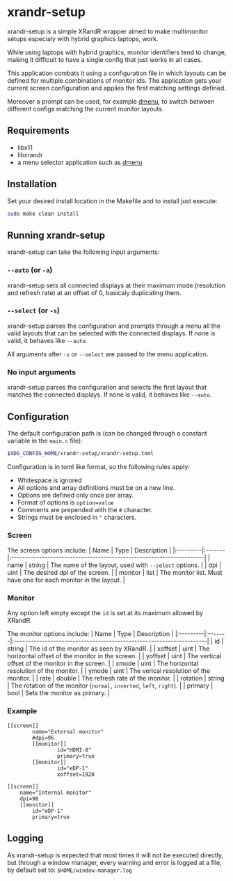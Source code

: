 # xrandr-setup
xrandr-setup is a simple XRandR wrapper aimed to make multimonitor
setups especialy with hybrid graphics laptops, work.

While using laptops with hybrid graphics, monitor identifiers tend to
change, making it difficult to have a single config that just works
in all cases.

This application combats it using a configuration file in which layouts
can be defined for multiple combinations of monitor ids. The application
gets your current screen configuration and applies the first matching
settings defined.

Moreover a prompt can be used, for example [dmenu](https://tools.suckless.org/dmenu/),
to switch between different configs matching the current monitor layouts.

## Requirements

- libx11
- libxrandr
- a menu selector application such as [dmenu](https://tools.suckless.org/dmenu/)

## Installation
Set your desired install location in the Makefile and to install just execute:
```bash
sudo make clean install
```

## Running xrandr-setup

xrandr-setup can take the following input arguments:

### `--auto` (or `-a`)
xrandr-setup sets all connected displays at their maximum mode (resolution and refresh rate)
at an offset of 0, basicaly duplicating them.

### `--select` (or `-s`)
xrandr-setup parses the configuration and prompts through a menu all the valid layouts that
can be selected with the connected displays. If none is valid, it behaves like `--auto`.

All arguments after `-s` or `--select` are passed to the menu application.

### No input arguments
xrandr-setup parses the configuration and selects the first layout that matches the connected
displays. If none is valid, it behaves like `--auto`.

## Configuration

The default configuration path is (can be changed through a constant variable in the `main.c` file):
```bash
$XDG_CONFIG_HOME/xrandr-setup/xrandr-setup.toml
```

Configuration is in toml like format, so the following rules apply:
- Whitespace is ignored
- All options and array definitions must be on a new line.
- Options are defined only once per array.
- Format of options is `option=value`
- Comments are prepended with the `#` character.
- Strings must be enclosed in `"` characters.

### Screen

The screen options include:
| Name     | Type   | Description                                                          |
|:---------|:-------|:---------------------------------------------------------------------|
| name     | string | The name of the layout, used with `--select` options.                |
| dpi      | uint   | The desired dpi of the screen.                                       |
| monitor  | list   | The monitor list. Must have one for each monitor in the layout.      |

### Monitor

Any option left empty except the `id` is set at its maximum allowed by XRandR.

The monitor options include:
| Name     | Type   | Description                                                          |
|:---------|:-------|:---------------------------------------------------------------------|
| id       | string | The id of the monitor as seen by XRandR.                             |
| xoffset  | uint   | The horizontal offset of the monitor in the screen.                  |
| yoffset  | uint   | The vertical offset of the monitor in the screen.                    |
| xmode    | uint   | The horizontal resolution of the monitor.                            |
| ymode    | uint   | The verical resolution of the monitor.                               |
| rate     | double | The refresh rate of the monitor.                                     |
| rotation | string | The rotation of the monitor (`normal`, `inverted`, `left`, `right`). |
| primary  | bool   | Sets the monitor as primary.                                         |

### Example
```
[[screen]]
        name="External monitor"
        #dpi=96
        [[monitor]]
                id="HDMI-0"
                primary=true
        [[monitor]]
                id="eDP-1"
                xoffset=1920

[[screen]]
    name="Internal monitor"
    dpi=96
    [[monitor]]
        id="eDP-1"
        primary=true
```

## Logging
As xrandr-setup is expected that most times it will not be executed directly, but through
a window manager, every warning and error is logged at a file, by default set to:
`$HOME/window-manager.log`
